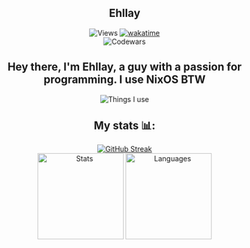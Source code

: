 <div align="center" text-align="center" style="inline-block">

## Ehllay
![Views](https://komarev.com/ghpvc/?username=ehllay&style=for-the-badge&color=8387fc) [![wakatime](https://wakatime.com/badge/user/2338cc7a-5bcf-493f-9c51-0374f18303c5.svg?style=for-the-badge&labelColor=%23161925&color=%238387fc)](https://wakatime.com/@2338cc7a-5bcf-493f-9c51-0374f18303c5) <br> ![Codewars](https://www.codewars.com/users/Ehllay/badges/small)
<!--
**Ehllay/Ehllay** is a ✨ _special_ ✨ repository because its `README.md` (this file) appears on your GitHub profile.

Here are some ideas to get you started:

- 🔭 I’m currently working on ...
- 🌱 I’m currently learning ...
- 👯 I’m looking to collaborate on ...
- 🤔 I’m looking for help with ...
- 💬 Ask me about ...
- 📫 How to reach me: ...
- 😄 Pronouns: ...
- ⚡ Fun fact: ...
-->
Hey there, I'm Ehllay, a guy with a passion for programming. I use NixOS BTW
---
![Things I use](https://skillicons.dev/icons?i=bash,blender,css,git,github,html,js,linux,lua,md,neovim,rust,py,vscode)

## My stats 📊:

<a href="https://git.io/streak-stats"><img src="https://streak-stats.demolab.com?user=ehllay&theme=catppuccin-mocha&date_format=M%20j%5B%2C%20Y%5D&mode=weekly&card_width=690&background=45%2C161925%2C060919&border=CA9BFD&ring=ABAEFC&fire=FD9B9D&currStreakNum=8387FC&stroke=2A2D38&sideNums=E7ECEF&currStreakLabel=8387FC&sideLabels=DEDAFF&dates=DEDAFF" alt="GitHub Streak" /></a> 
<br>
<img height=170 src="https://github-readme-stats.vercel.app/api?username=ehllay&exclude_repo=ehllay/ehllay&show_icons=true&bg_color=45,161925,060919&title_color=8387fc&text_color=dedaff&icon_color=8387fc&border_color=ca9bfd" alt="Stats">
<img height=170 src="https://github-readme-stats.vercel.app/api/top-langs/?username=ehllay&layout=donut&bg_color=45,161925,060919&title_color=8387fc&text_color=dedaff&icon_color=8387fc&border_color=ca9bfd" alt="Languages">
<a/>
</div>
